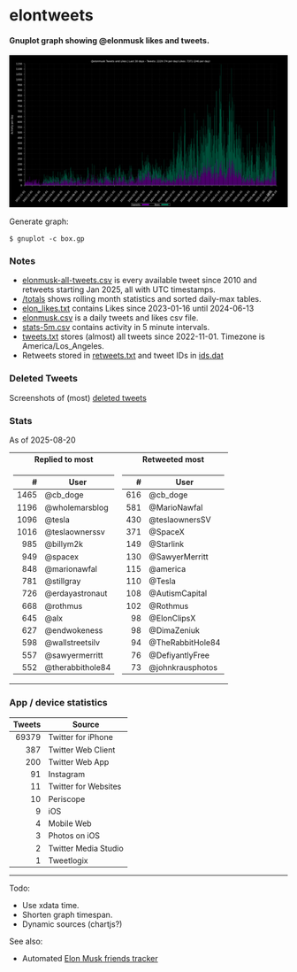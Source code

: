 # elontweets
#### Gnuplot graph showing @elonmusk likes and tweets.

![elonmusk graph](/elonmusk.png)

Generate graph:

```
$ gnuplot -c box.gp
```

### Notes
 - [elonmusk-all-tweets.csv](elonmusk-all-tweets.csv) is every available tweet since 2010 and retweets starting Jan 2025, all with UTC timestamps.  
 - [/totals](/totals) shows rolling month statistics and sorted daily-max tables. 
 - [elon_likes.txt](/elon_likes.txt) contains Likes since 2023-01-16 until 2024-06-13
 - [elonmusk.csv](/elonmusk.csv) is a daily tweets and likes csv file.
 - [stats-5m.csv](/stats-5m.csv) contains activity in 5 minute intervals.
 - [tweets.txt](/tweets.txt) stores (almost) all tweets since 2022-11-01. Timezone is America/Los_Angeles.
 - Retweets stored in [retweets.txt](/retweets.txt) and tweet IDs in [ids.dat](/ids.dat)

### Deleted Tweets

Screenshots of (most) [deleted tweets](deleted/)

### Stats

As of 2025-08-20

<table>
<tr><th>Replied to most</th><th>Retweeted most</th></tr><tr><td>

|#|User|
|--:|--|
|1465|@cb_doge|
|1196|@wholemarsblog|
|1096|@tesla|
|1016|@teslaownerssv|
|985|@billym2k|
|949|@spacex|
|848|@marionawfal|
|781|@stillgray|
|726|@erdayastronaut|
|668|@rothmus|
|645|@alx|
|627|@endwokeness|
|598|@wallstreetsilv|
|557|@sawyermerritt|
|552|@therabbithole84|

  </td><td>
  
|#|User|
|--:|--|
|616|@cb_doge|
|581|@MarioNawfal|
|430|@teslaownersSV|
|371|@SpaceX|
|149|@Starlink|
|130|@SawyerMerritt|
|115|@america|
|110|@Tesla|
|108|@AutismCapital|
|102|@Rothmus|
|98|@ElonClipsX|
|98|@DimaZeniuk|
|94|@TheRabbitHole84|
|76|@DefiyantlyFree|
|73|@johnkrausphotos|

  </td><tr>
</table>

### App / device statistics

|Tweets|Source|
|--:|--|
|69379|Twitter for iPhone|
|387|Twitter Web Client|
|200|Twitter Web App|
|91|Instagram|
|11|Twitter for Websites|
|10|Periscope|
|9|iOS|
|4|Mobile Web|
|3|Photos on iOS|
|2|Twitter Media Studio|
|1|Tweetlogix|

---

Todo:
 - Use xdata time. 
 - Shorten graph timespan.
 - Dynamic sources (chartjs?)

See also:
 - Automated [Elon Musk friends tracker](https://github.com/cmj/emt)
